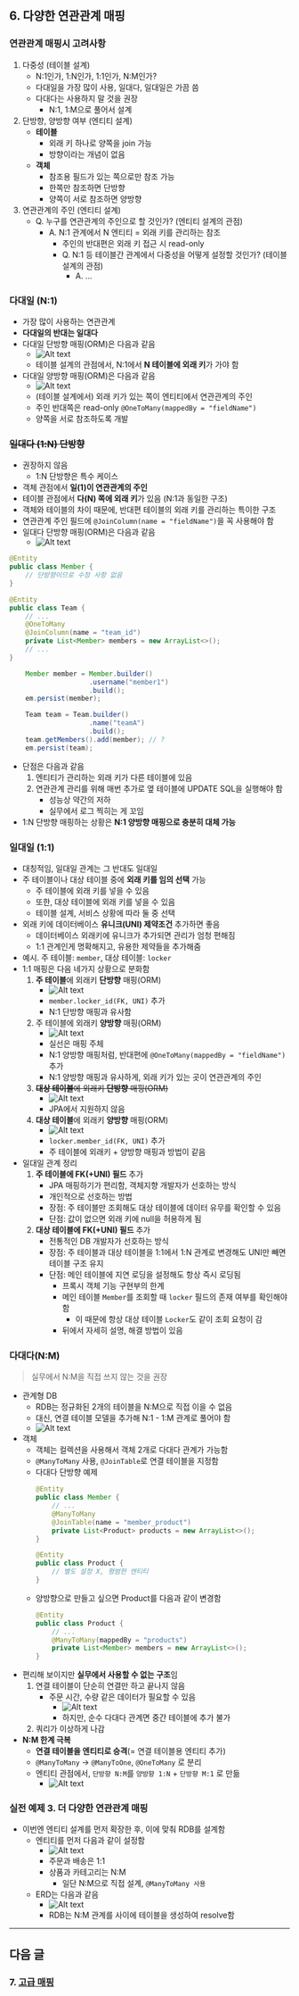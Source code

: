 ## 6. 다양한 연관관계 매핑

### 연관관계 매핑시 고려사항
1. 다중성 (테이블 설계)
    - N:1인가, 1:N인가, 1:1인가, N:M인가?
    - 다대일을 가장 많이 사용, 일대다, 일대일은 가끔 씀
    - 다대다는 사용하지 말 것을 권장
        - N:1, 1:M으로 풀어서 설계
2. 단방향, 양방향 여부 (엔티티 설계)
    - **테이블**
        - 외래 키 하나로 양쪽을 join 가능
        - 방향이라는 개념이 없음
    - **객체**
        - 참조용 필드가 있는 쪽으로만 참조 가능
        - 한쪽만 참조하면 단방향
        - 양쪽이 서로 참조하면 양방향
3. 연관관계의 주인 (엔티티 설계)
    - Q. 누구를 연관관계의 주인으로 할 것인가? (엔티티 설계의 관점)
        - A. N:1 관계에서 N 엔티티 = 외래 키를 관리하는 참조
            - 주인의 반대편은 외래 키 접근 시 read-only
            - Q. N:1 등 테이블간 관계에서 다중성을 어떻게 설정할 것인가? (테이블 설계의 관점)
                - A. ...

### 다대일 (N:1)
- 가장 많이 사용하는 연관관계
- **다대일의 반대는 일대다**
- 다대일 단방향 매핑(ORM)은 다음과 같음
    - ![Alt text](images/sect06/image.png)
    - 테이블 설계의 관점에서, N:1에서 **N 테이블에 외래 키**가 가야 함
- 다대일 양방향 매핑(ORM)은 다음과 같음
    - ![Alt text](images/sect06/image-1.png)
    - (테이블 설계에서) 외래 키가 있는 쪽이 엔티티에서 연관관계의 주인
    - 주인 반대쪽은 read-only `@OneToMany(mappedBy = "fieldName")`
    - 양쪽을 서로 참조하도록 개발

### ~~일대다 (1:N) 단방향~~
- 권장하지 않음
    - 1:N 단방향은 특수 케이스
- 객체 관점에서 **일(1)이 연관관계의 주인**
- 테이블 관점에서 **다(N) 쪽에 외래 키**가 있음 (N:1과 동일한 구조)
- 객체와 테이블의 차이 때문에, 반대편 테이블의 외래 키를 관리하는 특이한 구조
- 연관관계 주인 필드에 `@JoinColumn(name = "fieldName")`을 꼭 사용해야 함
- 일대다 단방향 매핑(ORM)은 다음과 같음
    - ![Alt text](images/sect06/image-2.png)
```java
@Entity
public class Member {
    // 단방향이므로 수정 사항 없음
}

@Entity
public class Team {
    // ...
    @OneToMany
    @JoinColumn(name = "team_id")
    private List<Member> members = new ArrayList<>();
    // ...
}
```

```java
    Member member = Member.builder()
                    .username("member1")
                    .build();
    em.persist(member);

    Team team = Team.builder()
                    .name("teamA")
                    .build();
    team.getMembers().add(member); // ?
    em.persist(team);
```
- 단점은 다음과 같음
    1. 엔티티가 관리하는 외래 키가 다른 테이블에 있음
    2. 연관관계 관리를 위해 매번 추가로 옆 테이블에 UPDATE SQL을 실행해야 함
        - 성능상 약간의 저하
        - 실무에서 로그 찍히는 게 꼬임
- 1:N 단방향 매핑하는 상황은 **N:1 양방향 매핑으로 충분히 대체 가능**

### 일대일 (1:1)
- 대칭적임, 일대일 관계는 그 반대도 일대일
- 주 테이블이나 대상 테이블 중에 **외래 키를 임의 선택** 가능
    - 주 테이블에 외래 키를 넣을 수 있음
    - 또한, 대상 테이블에 외래 키를 넣을 수 있음
    - 테이블 설계, 서비스 상황에 따라 둘 중 선택
- 외래 키에 데이터베이스 **유니크(UNI) 제약조건** 추가하면 좋음
    - 데이터베이스 외래키에 유니크가 추가되면 관리가 엄청 편해짐
    - 1:1 관계인게 명확해지고, 유용한 제약들을 추가해줌
- 예시. 주 테이블: `member`, 대상 테이블: `locker`
- 1:1 매핑은 다음 네가지 상황으로 분화함
    1. **주 테이블**에 외래키 **단방향** 매핑(ORM)
        - ![Alt text](images/sect06/image-3.png)
        - `member.locker_id(FK, UNI)` 추가
        - N:1 단방향 매핑과 유사함
    2. 주 테이블에 외래키 **양방향** 매핑(ORM)
        - ![Alt text](images/sect06/image-4.png)
        - 실선은 매핑 주체
        - N:1 양방향 매핑처럼, 반대편에 `@OneToMany(mappedBy = "fieldName")` 추가
        - N:1 양방향 매핑과 유사하게, 외래 키가 있는 곳이 연관관계의 주인 
    3. ~~**대상 테이블**에 외래키 **단방향** 매핑(ORM)~~
        - ![Alt text](images/sect06/image-5.png)
        - JPA에서 지원하지 않음
    4. **대상 테이블**에 외래키 **양방향** 매핑(ORM)
        - ![Alt text](images/sect06/image-6.png)
        - `locker.member_id(FK, UNI)` 추가
        - 주 테이블에 외래키 + 양방향 매핑과 방법이 같음
- 일대일 관계 정리
    1. **주 테이블에 FK(+UNI) 필드** 추가
        - JPA 매핑하기가 편리함, 객체지향 개발자가 선호하는 방식
        - 개인적으로 선호하는 방법
        - 장점: 주 테이블만 조회해도 대상 테이블에 데이터 유무를 확인할 수 있음
        - 단점: 값이 없으면 외래 키에 null을 허용하게 됨
    2. **대상 테이블에 FK(+UNI) 필드** 추가
        - 전통적인 DB 개발자가 선호하는 방식
        - 장점: 주 테이블과 대상 테이블을 1:1에서 1:N 관계로 변경해도 UNI만 빼면 테이블 구조 유지
        - 단점: 메인 테이블에 지연 로딩을 설정해도 항상 즉시 로딩됨
            - 프록시 객체 기능 구현부의 한계
            - 메인 테이블 `Member`를 조회할 때 `locker` 필드의 존재 여부를 확인해야 함
                - 이 때문에 항상 대상 테이블 `Locker`도 같이 조회 요청이 감
            - 뒤에서 자세히 설명, 해결 방법이 있음

### 다대다(N:M)
> 실무에서 N:M을 직접 쓰지 않는 것을 권장
- 관계형 DB
    - RDB는 정규화된 2개의 테이블을 N:M으로 직접 이을 수 없음
    - 대신, 연결 테이블 모델을 추가해 N:1 - 1:M 관계로 풀어야 함
    - ![Alt text](images/sect06/image-7.png)
- 객체
    - 객체는 컬렉션을 사용해서 객체 2개로 다대다 관계가 가능함
    - `@ManyToMany` 사용, `@JoinTable`로 연결 테이블을 지정함
    - 다대다 단방향 예제
        ```java
        @Entity
        public class Member {
            // ...
            @ManyToMany
            @JoinTable(name = "member_product")
            private List<Product> products = new ArrayList<>();
        }
        ```
        ```java
        @Entity
        public class Product {
            // 별도 설정 X, 평범한 엔티티
        }
        ```
    - 양방향으로 만들고 싶으면 Product를 다음과 같이 변경함
        ```java
        @Entity
        public class Product {
            // ...
            @ManyToMany(mappedBy = "products")
            private List<Member> members = new ArrayList<>();
        }
        ```
- 편리해 보이지만 **실무에서 사용할 수 없는 구조**임
    1. 연결 테이블이 단순히 연결만 하고 끝나지 않음
        - 주문 시간, 수량 같은 데이터가 필요할 수 있음
            - ![Alt text](images/sect06/image-8.png)
            - 하지만, 순수 다대다 관계면 중간 테이블에 추가 불가
    2. 쿼리가 이상하게 나감
- **N:M 한계 극복**
    - **연결 테이블을 엔티티로 승격**(= 연결 테이블용 엔티티 추가)
    - `@ManyToMany` -> `@ManyToOne`, `@OneToMany` 로 분리
    - 엔티티 관점에서, `단방향 N:M`를 `양방향 1:N` + `단방향 M:1` 로 만듦
        - ![Alt text](images/sect06/image-9.png)


### 실전 예제 3. 더 다양한 연관관계 매핑

- 이번엔 엔티티 설계를 먼저 확장한 후, 이에 맞춰 RDB를 설계함
    - 엔티티를 먼저 다음과 같이 설정함
        - ![Alt text](images/sect06/image-10.png)
        - 주문과 배송은 1:1
        - 상품과 카테고리는 N:M
            - 일단 N:M으로 직접 설계, `@ManyToMany 사용`
    - ERD는 다음과 같음
        - ![Alt text](images/sect06/image-11.png)
        - RDB는 N:M 관계를 사이에 테이블을 생성하여 resolve함

---  
## 다음 글 

### 7. [고급 매핑](7-고급-매핑.md)
